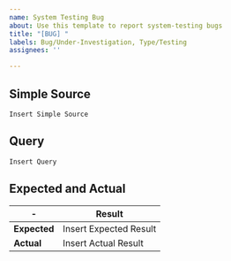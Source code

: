 ```yaml
---
name: System Testing Bug
about: Use this template to report system-testing bugs
title: "[BUG] "
labels: Bug/Under-Investigation, Type/Testing
assignees: ''

---
```


## Simple Source
```
Insert Simple Source
```

## Query
```
Insert Query
```

## Expected and Actual

| -  | Result |
| ------------- | ------------- |
| **Expected** | Insert Expected Result |
| **Actual** | Insert Actual Result |
